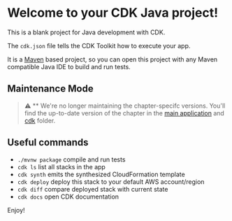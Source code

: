 # Welcome to your CDK Java project!

This is a blank project for Java development with CDK.

The `cdk.json` file tells the CDK Toolkit how to execute your app.

It is a [Maven](https://maven.apache.org/) based project, so you can open this project with any Maven compatible Java
IDE to build and run tests.

## Maintenance Mode

> :warning: ** We're no longer maintaining the chapter-specifc versions. You'll find the up-to-date version of the chapter in the [main application](../../../application) and [cdk](../../../cdk) folder.

## Useful commands

* `./mvnw package`     compile and run tests
* `cdk ls`          list all stacks in the app
* `cdk synth`       emits the synthesized CloudFormation template
* `cdk deploy`      deploy this stack to your default AWS account/region
* `cdk diff`        compare deployed stack with current state
* `cdk docs`        open CDK documentation

Enjoy!
